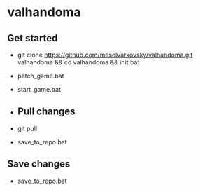 # valhandoma

## Get started

* git clone https://github.com/meselvarkovsky/valhandoma.git valhandoma && cd valhandoma && init.bat

* patch_game.bat

* start_game.bat

* ## Pull changes

* git pull

* save_to_repo.bat

## Save changes

* save_to_repo.bat
